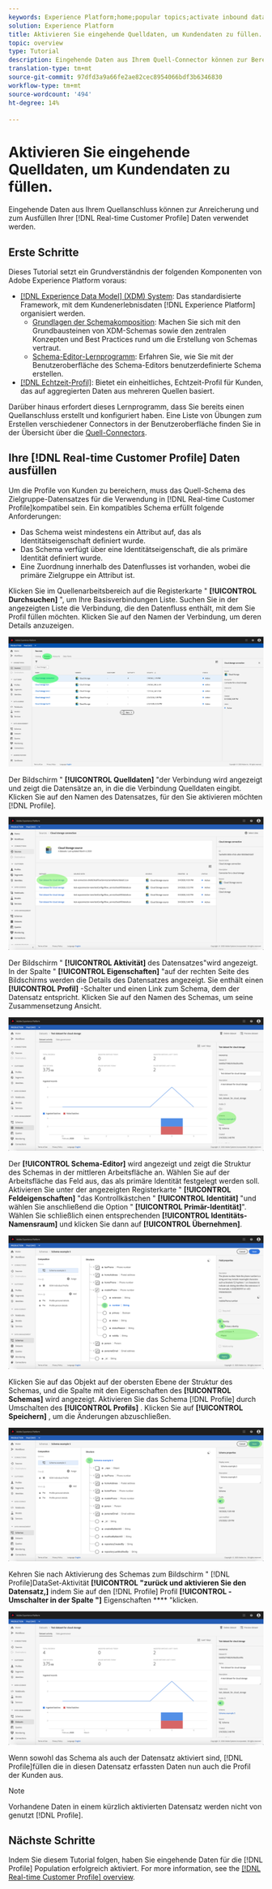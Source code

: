 ```yaml
---
keywords: Experience Platform;home;popular topics;activate inbound data;populate profile;populate rtcp;populated unified profile
solution: Experience Platform
title: Aktivieren Sie eingehende Quelldaten, um Kundendaten zu füllen.
topic: overview
type: Tutorial
description: Eingehende Daten aus Ihrem Quell-Connector können zur Bereicherung und zum Ausfüllen Ihrer Echtzeit-Kundendaten verwendet werden.
translation-type: tm+mt
source-git-commit: 97dfd3a9a66fe2ae82cec8954066bdf3b6346830
workflow-type: tm+mt
source-wordcount: '494'
ht-degree: 14%

---
```



# Aktivieren Sie eingehende Quelldaten, um Kundendaten zu füllen.

Eingehende Daten aus Ihrem Quellanschluss können zur Anreicherung und zum Ausfüllen Ihrer [!DNL Real-time Customer Profile] Daten verwendet werden.

## Erste Schritte

Dieses Tutorial setzt ein Grundverständnis der folgenden Komponenten von Adobe Experience Platform voraus:

- [[!DNL Experience Data Model] (XDM) System](../../../xdm/home.md): Das standardisierte Framework, mit dem Kundenerlebnisdaten [!DNL Experience Platform] organisiert werden.
   - [Grundlagen der Schemakomposition](../../../xdm/schema/composition.md): Machen Sie sich mit den Grundbausteinen von XDM-Schemas sowie den zentralen Konzepten und Best Practices rund um die Erstellung von Schemas vertraut.
   - [Schema-Editor-Lernprogramm](../../../xdm/tutorials/create-schema-ui.md): Erfahren Sie, wie Sie mit der Benutzeroberfläche des Schema-Editors benutzerdefinierte Schema erstellen.
- [[!DNL Echtzeit-Profil]](../../../profile/home.md): Bietet ein einheitliches, Echtzeit-Profil für Kunden, das auf aggregierten Daten aus mehreren Quellen basiert.

Darüber hinaus erfordert dieses Lernprogramm, dass Sie bereits einen Quellanschluss erstellt und konfiguriert haben.  Eine Liste von Übungen zum Erstellen verschiedener Connectors in der Benutzeroberfläche finden Sie in der Übersicht über die [Quell-Connectors](../../home.md).

## Ihre [!DNL Real-time Customer Profile] Daten ausfüllen

Um die Profile von Kunden zu bereichern, muss das Quell-Schema des Zielgruppe-Datensatzes für die Verwendung in [!DNL Real-time Customer Profile]kompatibel sein. Ein kompatibles Schema erfüllt folgende Anforderungen:

- Das Schema weist mindestens ein Attribut auf, das als Identitätseigenschaft definiert wurde.
- Das Schema verfügt über eine Identitätseigenschaft, die als primäre Identität definiert wurde.
- Eine Zuordnung innerhalb des Datenflusses ist vorhanden, wobei die primäre Zielgruppe ein Attribut ist.

Klicken Sie im Quellenarbeitsbereich auf die Registerkarte &quot; **[!UICONTROL Durchsuchen]** &quot;, um Ihre Basisverbindungen Liste. Suchen Sie in der angezeigten Liste die Verbindung, die den Datenfluss enthält, mit dem Sie Profil füllen möchten. Klicken Sie auf den Namen der Verbindung, um deren Details anzuzeigen.

![](../../images/tutorials/dataflow/cloud-storage/batch/browse.png)

Der Bildschirm &quot; **[!UICONTROL Quelldaten]** &quot;der Verbindung wird angezeigt und zeigt die Datensätze an, in die die Verbindung Quelldaten eingibt. Klicken Sie auf den Namen des Datensatzes, für den Sie aktivieren möchten [!DNL Profile].

![](../../images/tutorials/dataflow/cloud-storage/batch/dataset-dataflow.png)

Der Bildschirm &quot; **[!UICONTROL Aktivität]** des Datensatzes&quot;wird angezeigt. In der Spalte &quot; **[!UICONTROL Eigenschaften]** &quot;auf der rechten Seite des Bildschirms werden die Details des Datensatzes angezeigt. Sie enthält einen **[!UICONTROL Profil]** -Schalter und einen Link zum Schema, dem der Datensatz entspricht. Klicken Sie auf den Namen des Schemas, um seine Zusammensetzung Ansicht.

![](../../images/tutorials/dataflow/cloud-storage/batch/select-dataset-schema.png)

Der **[!UICONTROL Schema-Editor]** wird angezeigt und zeigt die Struktur des Schemas in der mittleren Arbeitsfläche an. Wählen Sie auf der Arbeitsfläche das Feld aus, das als primäre Identität festgelegt werden soll. Aktivieren Sie unter der angezeigten Registerkarte &quot; **[!UICONTROL Feldeigenschaften]** &quot;das Kontrollkästchen &quot; **[!UICONTROL Identität]** &quot;und wählen Sie anschließend die Option &quot; **[!UICONTROL Primär-Identität]**&quot;. Wählen Sie schließlich einen entsprechenden **[!UICONTROL Identitäts-Namensraum]** und klicken Sie dann auf **[!UICONTROL Übernehmen]**.

![](../../images/tutorials/dataflow/cloud-storage/batch/set-schema-identity.png)

Klicken Sie auf das Objekt auf der obersten Ebene der Struktur des Schemas, und die Spalte mit den Eigenschaften des **[!UICONTROL Schemas]** wird angezeigt. Aktivieren Sie das Schema [!DNL Profile] durch Umschalten des **[!UICONTROL Profils]** . Klicken Sie auf **[!UICONTROL Speichern]** , um die Änderungen abzuschließen.

![](../../images/tutorials/dataflow/cloud-storage/batch/enable-profile.png)

Kehren Sie nach Aktivierung des Schemas zum Bildschirm &quot; [!DNL Profile]DataSet-Aktivität **[!UICONTROL &quot;zurück und aktivieren Sie den Datensatz,]** indem Sie auf den [!DNL Profile] Profil **[!UICONTROL -Umschalter in der Spalte &quot;]** Eigenschaften **** &quot;klicken.

![](../../images/tutorials/dataflow/cloud-storage/batch/enable-dataset-profile.png)

Wenn sowohl das Schema als auch der Datensatz aktiviert sind, [!DNL Profile]füllen die in diesen Datensatz erfassten Daten nun auch die Profil der Kunden aus.

>[!NOTE]
>
>Vorhandene Daten in einem kürzlich aktivierten Datensatz werden nicht von genutzt [!DNL Profile].

## Nächste Schritte

Indem Sie diesem Tutorial folgen, haben Sie eingehende Daten für die [!DNL Profile] Population erfolgreich aktiviert. For more information, see the [[!DNL Real-time Customer Profile] overview](../../../profile/home.md).